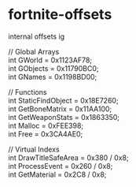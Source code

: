 # fortnite-offsets
internal offsets ig

// Global Arrays  
int GWorld = 0x1123AF78;  
int GObjects = 0x11790BC0;  
int GNames = 0x1198BD00;  

// Functions  
int StaticFindObject = 0x18E7260;  
int GetBoneMatrix = 0x11AA100;  
int GetWeaponStats = 0x1863350;  
int Malloc = 0xFEE398;  
int Free = 0x3CA4AE0;  

// Virtual Indexs  
int DrawTitleSafeArea = 0x380 / 0x8;  
int ProcessEvent = 0x260 / 0x8;  
int GetMaterial = 0x2C8 / 0x8;  
